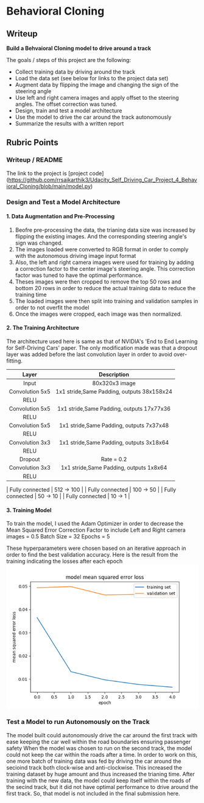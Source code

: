 # **Behavioral Cloning** 

## Writeup

[//]: # (Image References)

[image1]: ./Plot_res.png "Visualization"

**Build a Behvaioral Cloning model to drive around a track**

The goals / steps of this project are the following:
* Collect training data by driving around the track
* Load the data set (see below for links to the project data set)
* Augment data by flipping the image and changing the sign of the steering angle
* Use left and right camera images and apply offset to the steering angles. The offset correction was tuned.
* Design, train and test a model architecture
* Use the model to drive the car around the track autonomously
* Summarize the results with a written report





## Rubric Points

### Writeup / README


The link to the project is [project code]
(https://github.com/rrsaikarthik3/Udacity_Self_Driving_Car_Project_4_Behavioral_Cloning/blob/main/model.py)




### Design and Test a Model Architecture

#### 1. Data Augmentation and Pre-Processing
1. Beofre pre-processing the data, the trianing data size was increased by flipping the existing images. And the corresponding steering angle's sign was changed.
2. The images loaded were converted to RGB format in order to comply with the autonomous driving image input format
3. Also, the left and right camera images were used for training by adding a correction factor to the center image's steering angle. This correction factor was tuned to have the optimal performance.
4. Theses images were then cropped to remove the top 50 rows and bottom 20 rows in order to reduce the actual training data to reduce the training time
5. The loaded images were then split into training and validation samples in order to not overfit the model
6. Once the images were cropped, each image was then normalized.






#### 2. The Training Architecture

The architecture used here is same as that of NVIDIA's 'End to End Learning for Self-Driving Cars' paper. The only modification made was that a dropout layer was added before the last convolution layer in order to avoid over-fitting.

| Layer         		|     Description	        					| 
|:---------------------:|:---------------------------------------------:| 
| Input         		| 80x320x3 image   							| 
| Convolution 5x5     	| 1x1 stride,Same Padding,  outputs 38x158x24 	|
| RELU					|												|
| Convolution 5x5     	| 1x1 stride,Same Padding,  outputs 17x77x36 	|   									|
| RELU					|												|
| Convolution 5x5     	| 1x1 stride,Same Padding,  outputs 7x37x48 	|
| RELU					|												|
| Convolution 3x3     	| 1x1 stride,Same Padding,  outputs 3x18x64 	|
| RELU					|												|
| Dropout  | Rate = 0.2 |
| Convolution 3x3     	| 1x1 stride,Same Padding,  outputs 1x8x64 	|
| RELU					|												|


| Fully connected		| 512 -> 100        									|
| Fully connected		| 100 -> 50        									|
| Fully connected		| 50 -> 10        									|
| Fully connected		| 10 -> 1        									|

 


#### 3. Training Model
To train the model, I used the Adam Optimizer in order to decrease the Mean Squared Error
Correction Factor to include Left and Right camera images = 0.5
Batch Size = 32
Epochs = 5

These hyperparameters were chosen based on an iterative approach in order to find the best validation accuracy.
Here is the result from the training indicating the losses after each epoch
![alt text][image1]

### Test a Model to run Autonomously on the Track

The model built could autonomously drive the car around the first track with ease keeping the car well within the road boundaries ensuring passenger safety
When the model was chosen to run on the second track, the model could not keep the car within the roads after a time. In order to work on this, one more batch of training data was fed by driving the car around the secioind track both clock-wise and anti-clockwise. This increased the training dataset by huge amount and thus increased the trianing time. After training with the new data, the model could keep itself within the roads of the secind track, but it did not have optimal performance to drive around the first track. So, that model is not included in the final submission here.


